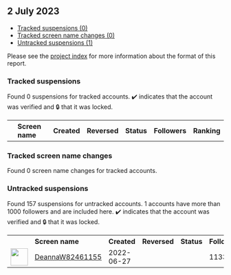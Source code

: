 ##  2 July 2023

* [Tracked suspensions (0)](#tracked-suspensions)
* [Tracked screen name changes (0)](#tracked-screen-name-changes)
* [Untracked suspensions (1)](#untracked-suspensions)

Please see the [project index](https://github.com/travisbrown/twitter-watch) for more information about the format of this report.

### Tracked suspensions

Found 0 suspensions for tracked accounts.
  ✔️ indicates that the account was verified and 🔒 that it was locked.

<table>
    <tr>
        <th></th>
        <th align="left">Screen name</th>
        <th align="left">Created</th>
        <th align="left">Reversed</th>
        <th align="left">Status</th>
        <th align="left">Followers</th>
        <th align="left">Ranking</th></tr>
    </tr></table>

### Tracked screen name changes

Found 0 screen name changes for tracked accounts.

### Untracked suspensions

Found 157 suspensions for untracked accounts.
1 accounts have more than 1000 followers and are included here.
  ✔️ indicates that the account was verified and 🔒 that it was locked.

<table>
    <tr>
        <th></th>
        <th align="left">Screen name</th>
        <th align="left">Created</th>
        <th align="left">Reversed</th>
        <th align="left">Status</th>
        <th align="left">Followers</th>
    </tr>
        <tr>
            <td><a href="https://twitter.com/intent/user?user_id=1541380209475293184">
                <img src="https://pbs.twimg.com/profile_images/1547247058930716672/eawDfZJF_normal.jpg" width="40px" height="40px" align="center"/></a>
            </td>
            <td>
                <a href="https://twitter.com/DeannaW82461155">DeannaW82461155</a></td>
            <td>2022-06-27</td>
            <td></td>
            <td align="center"></td>
            <td>1133</td>
        </tr></table>
